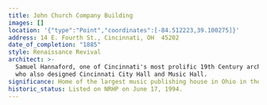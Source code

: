 ```yaml
---
title: John Church Company Building
images: []
location: '{"type":"Point","coordinates":[-84.512223,39.100275]}'
address: 14 E. Fourth St., Cincinnati, OH  45202
date_of_completion: "1885"
style: Renaissance Revival
architect: >-
  Samuel Hannaford, one of Cincinnati's most prolific 19th Century architects
  who also designed Cincinnati City Hall and Music Hall.
significance: Home of the largest music publishing house in Ohio in the late 1870s.
historic_status: Listed on NRHP on June 17, 1994.
---
```

